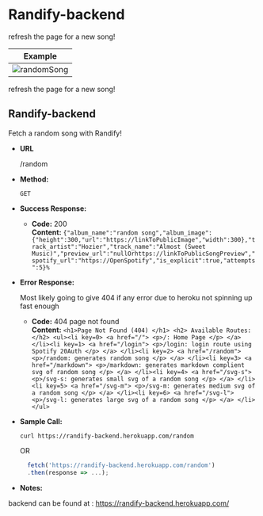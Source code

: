 # Randify-backend

refresh the page for a new song! 

Example |
------- |
![randomSong](https://randify-backend.herokuapp.com/svg-s) |
refresh the page for a new song!  

**Randify-backend**
----
   Fetch a random song with Randify! 

* **URL**

  /random

* **Method:**
  
  `GET`
  
* **Success Response:**
  
  * **Code:** 200 <br />
    **Content:** `{"album_name":"random song","album_image":{"height":300,"url":"https://linkToPublicImage","width":300},"track_artist":"Hozier","track_name":"Almost (Sweet Music)","preview_url":"nullOrhttps://linkToPublicSongPreview","spotify_url":"https://OpenSpotify","is_explicit":true,"attempts":5}%`
 
* **Error Response:**

  Most likely going to give 404 if any error due to heroku not spinning up fast enough

  * **Code:** 404 page not found <br />
    **Content:** `<h1>Page Not Found (404) </h1> <h2> Available Routes: </h2> <ul><li key=0> <a href="/"> <p>/: Home Page </p> </a> </li><li key=1> <a href="/login"> <p>/login: login route using Spotify 20Auth </p> </a> </li><li key=2> <a href="/random"> <p>/random: generates random song </p> </a> </li><li key=3> <a href="/markdown"> <p>/markdown: generates markdown complient svg of random song </p> </a> </li><li key=4> <a href="/svg-s"> <p>/svg-s: generates small svg of a random song </p> </a> </li><li key=5> <a href="/svg-m"> <p>/svg-m: generates medium svg of a random song </p> </a> </li><li key=6> <a href="/svg-l"> <p>/svg-l: generates large svg of a random song </p> </a> </li></ul>`

* **Sample Call:**

  `curl https://randify-backend.herokuapp.com/random`

  OR

  ```javascript
    fetch('https://randify-backend.herokuapp.com/random')
    .then(response => ...);
  ```

* **Notes:**

   
backend can be found at : https://randify-backend.herokuapp.com/
